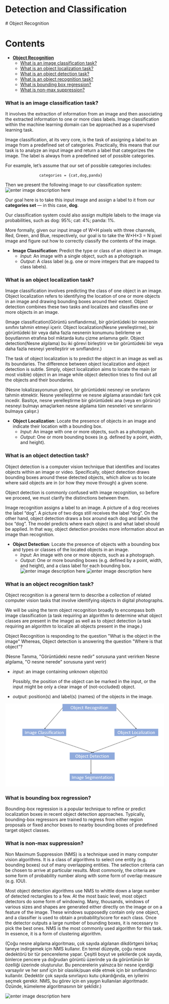 ﻿# Detection and Classification


﻿# Object Recognition<a name="anabaslik2"></a>

#  Contents
-  [ **Object Recognition**](#anabaslik2)
    -  [What is an image classification task?](#paragraph39)
    -   [What is an object localization task?](#paragraph40)
    -  [What is an object detection task?](#paragraph41)
    -  [What is an object recognition task?](#paragraph42)
    -   [What is bounding box regression?](#paragraph43)
    -   [What is non-max suppression?](#paragraph44)


### What is an image classification task?<a name="paragraph39"></a>
It involves the extraction of information from an image and then associating the extracted information to one or more class labels. Image classification within the machine learning domain can be approached as a supervised learning task.

Image classification, at its very core, is the task of assigning a label to an image from a predefined set of categories. Practically, this means that our task is to analyze an input image and return a label that categorizes the image. The label is always from a predefined set of possible categories.

For example, let’s assume that our set of possible categories includes:

                   categories = {cat,dog,panda}
    
Then we present the following image to our classification system:
![enter image description here](https://www.proutletplus.com/wp-content/uploads/2019/11/k%C3%B6%C3%B6%C3%B6.jpg)

Our goal here is to take this input image and assign a label to it from our **categories set** — in this case, **dog**.

Our classification system could also assign multiple labels to the image via probabilities, such as dog: 95%; cat: 4%; panda: 1%.

More formally, given our input image of W×H pixels with three channels, Red, Green, and Blue, respectively, our goal is to take the W×H×3 = N pixel image and figure out how to correctly classify the contents of the image.

-   **Image Classification**: Predict the type or class of an object in an image.
    -   _Input_: An image with a single object, such as a photograph.
    -   _Output_: A class label (e.g. one or more integers that are mapped to class labels).
   
### What is an object localization task?<a name="paragraph40"></a>
Image classification involves predicting the class of one object in an image. Object localization refers to identifying the location of one or more objects in an image and drawing bounding boxes around their extent. Object detection combines these two tasks and localizes and classifies one or more objects in an image.

(Image classification(Görüntü sınıflandırma), bir görüntüdeki bir nesnenin sınıfını tahmin etmeyi içerir. Object localization(Nesne yerelleştirme), bir görüntüdeki bir veya daha fazla nesnenin konumunu belirleme ve boyutlarının etrafına bol miktarda kutu çizme anlamına gelir. Object detection(Nesne algılama) bu iki görevi birleştirir ve bir görüntüdeki bir veya daha fazla nesneyi yerelleştirir ve sınıflandırır.)

The task of object localization is to predict the object in an image as well as its boundaries. The difference between object localization and object detection is subtle. Simply, object localization aims to locate the main (or most visible) object in an image while object detection tries to find out all the objects and their boundaries.

(Nesne lokalizasyonunun görevi, bir görüntüdeki nesneyi ve sınırlarını tahmin etmektir. Nesne yerelleştirme ve nesne algılama arasındaki fark çok incedir. Basitçe, nesne yerelleştirme bir görüntüdeki ana (veya en görünür) nesneyi bulmayı amaçlarken nesne algılama tüm nesneleri ve sınırlarını bulmaya çalışır.)

-   **Object Localization**: Locate the presence of objects in an image and indicate their location with a bounding box.
    -   _Input_: An image with one or more objects, such as a photograph.
    -   _Output_: One or more bounding boxes (e.g. defined by a point, width, and height).
 
### What is an object detection task? <a name="paragraph41"></a>
Object detection is a computer vision technique that identifies and locates objects within an image or video. Specifically, object detection draws bounding boxes around these detected objects, which allow us to locate where said objects are in (or how they move through) a given scene.

Object detection is commonly confused with image recognition, so before we proceed, we must clarify the distinctions between them.

Image recognition assigns a label to an image. A picture of a dog receives the label “dog”. A picture of two dogs still receives the label “dog”. On the other hand, object detection draws a box around each dog and labels the box “dog”. The model predicts where each object is and what label should be applied. In that way, object detection provides more information about an image than recognition.

-   **Object Detection**: Locate the presence of objects with a bounding box and types or classes of the located objects in an image.
    -   _Input_: An image with one or more objects, such as a photograph.
    -   _Output_: One or more bounding boxes (e.g. defined by a point, width, and height), and a class label for each bounding box.
   ![enter image description here](https://www.fritz.ai/images/object_detection_vs_image_recognition.jpg)
 ![enter image description here](https://appsilon.com/assets/uploads/2018/08/types.png)
### What is an object recognition task?<a name="paragraph42"></a>
Object recognition is a general term to describe a collection of related computer vision tasks that involve identifying objects in digital photographs.

We will be using the term object recognition broadly to encompass both image classification (a task requiring an algorithm to determine what object classes are present in the image) as well as to object detection (a task requiring an algorithm to localize all objects present in the image.)

Object Recognition is responding to the question "What is the object in the image" Whereas, Object detection is answering the question "Where is that object"?

(Nesne Tanıma, "Görüntüdeki nesne nedir" sorusuna yanıt verirken Nesne algılama, "O nesne nerede" sorusuna yanıt verir)

-   _input_: an image containing unknown object(s)
    
    Possibly, the position of the object can be marked in the input, or the input might be only a clear image of (not-occluded) object.
    
-   _output_: position(s) and label(s) (names) of the objects in the image.

<p  align="center">
<img  src="images/Object_Recognition.png"  width="">
</p>


### What is bounding box regression?<a name="paragraph43"></a>
Bounding-box regression is a popular technique to refine or predict localization boxes in recent object detection approaches. Typically, bounding-box regressors are trained to regress from either region proposals or fixed anchor boxes to nearby bounding boxes of predefined target object classes.

### What is non-max suppression?<a name="paragraph44"></a>
Non Maximum Suppression (NMS) is a technique used in many computer vision algorithms. It is a class of algorithms to select one entity (e.g. bounding boxes) out of many overlapping entities. The selection criteria can be chosen to arrive at particular results. Most commonly, the criteria are some form of probability number along with some form of overlap measure (e.g. IOU).

Most object detection algorithms use NMS to whittle down a large number of detected rectangles to a few. At the most basic level, most object detectors do some form of windowing. Many, thousands, windows of various sizes and shapes are generated either directly on the image or on a feature of the image. These windows supposedly contain only one object, and a classifier is used to obtain a probability/score for each class. Once the detector outputs a large number of bounding boxes, it is necessary to pick the best ones. NMS is the most commonly used algorithm for this task. In essence, it is a form of clustering algorithm.

(Çoğu nesne algılama algoritması, çok sayıda algılanan dikdörtgeni birkaç taneye indirgemek için NMS kullanır. En temel düzeyde, çoğu nesne dedektörü bir tür pencereleme yapar. Çeşitli boyut ve şekillerde çok sayıda, binlerce pencere ya doğrudan görüntü üzerinde ya da görüntünün bir özelliği üzerinde oluşturulur. Bu pencerelerin yalnızca bir nesne içerdiği varsayılır ve her sınıf için bir olasılık/puan elde etmek için bir sınıflandırıcı kullanılır. Dedektör çok sayıda sınırlayıcı kutu çıkardığında, en iyilerini seçmek gerekir. NMS, bu görev için en yaygın kullanılan algoritmadır. Özünde, kümeleme algoritmasının bir şeklidir.)

![enter image description here](https://appsilon.com/assets/uploads/2018/08/nonmax-1.png)

